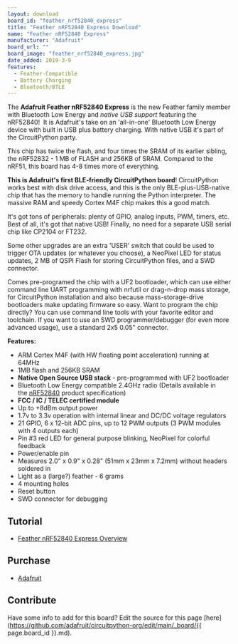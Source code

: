 ```yaml
---
layout: download
board_id: "feather_nrf52840_express"
title: "Feather nRF52840 Express Download"
name: "Feather nRF52840 Express"
manufacturer: "Adafruit"
board_url: ""
board_image: "feather_nrf52840_express.jpg"
date_added: 2019-3-9
features:
  - Feather-Compatible
  - Battery Charging
  - Bluetooth/BTLE
---
```


The **Adafruit Feather nRF52840 Express** is the new Feather family member with Bluetooth Low Energy and _native USB support_ featuring the nRF52840!  It is Adafruit's take on an 'all-in-one' Bluetooth Low Energy device with built in USB plus battery charging. With native USB it's part of the CircuitPython party.

This chip has twice the flash, and four times the SRAM of its earlier sibling, the nRF52832 - 1 MB of FLASH and 256KB of SRAM. Compared to the nRF51, this board has 4-8 times more of everything.

**This is Adafruit's first BLE-friendly CircuitPython board**! CircuitPython works best with disk drive access, and this is the only BLE-plus-USB-native chip that has the memory to handle running the Python interpreter. The massive RAM and speedy Cortex M4F chip makes this a good match.

It's got tons of peripherals: plenty of GPIO, analog inputs, PWM, timers, etc. Best of all, it's got that native USB! Finally, no need for a separate USB serial chip like CP2104 or FT232.

Some other upgrades are an extra 'USER' switch that could be used to trigger OTA updates (or whatever you choose), a NeoPixel LED for status updates, 2 MB of QSPI Flash for storing CircuitPython files, and a SWD connector.

Comes pre-programed the chip with a UF2 bootloader, which can use either command line UART programming with nrfutil or drag-n-drop mass storage, for CircuitPython installation and also because mass-storage-drive bootloaders make updating firmware so easy. Want to program the chip directly? You can use command line tools with your favorite editor and toolchain. If you want to use an SWD programmer/debugger (for even more advanced usage), use a standard 2x5 0.05" connector.

**Features:**

*   ARM Cortex M4F (with HW floating point acceleration) running at 64MHz
*   1MB flash and 256KB SRAM
*   **Native Open Source USB stack** - pre-programmed with UF2 bootloader
*   Bluetooth Low Energy compatible 2.4GHz radio (Details available in the [nRF52840](https://www.nordicsemi.com/Products/Low-power-short-range-wireless/nRF52840) product specification)
*   **FCC / IC / TELEC certified module**
*   Up to +8dBm output power
*   1.7v to 3.3v operation with internal linear and DC/DC voltage regulators
*   21 GPIO, 6 x 12-bit ADC pins, up to 12 PWM outputs (3 PWM modules with 4 outputs each)
*   Pin #3 red LED for general purpose blinking, NeoPixel for colorful feedback
*   Power/enable pin
*   Measures 2.0" x 0.9" x 0.28" (51mm x 23mm x 7.2mm) without headers soldered in
*   Light as a (large?) feather - 6 grams
*   4 mounting holes
*   Reset button
*   SWD connector for debugging

## Tutorial

- [Feather nRF52840 Express Overview](https://learn.adafruit.com/introducing-the-adafruit-nrf52840-feather)

## Purchase
* [Adafruit](https://www.adafruit.com/product/4062)

## Contribute

Have some info to add for this board? Edit the source for this page [here](https://github.com/adafruit/circuitpython-org/edit/main/_board/{{ page.board_id }}.md).
